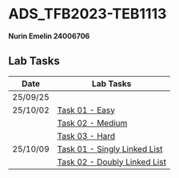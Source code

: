 # ADS_TFB2023-TEB1113

**Nurin Emelin 24006706**

## Lab Tasks

| Date       | Lab Tasks                    |
|------------|------------------------------|
| 25/09/25   |                              |
| 25/10/02   | [Task 01 - Easy](./25_10_02-Task-3Difficulties/task_easy.c)                |
|            | [Task 02 - Medium](./25_10_02-Task-3Difficulties/task_medium.c)             |
|            | [Task 03 - Hard](./25_10_02-Task-3Difficulties/task_hard.c)               |
| 25/10/09   | [Task 01 - Singly Linked List](./25_10_09-Task1-2/task_1.c) |
|            | [Task 02 - Doubly Linked List](./25_10_09-Task1-2/task_2.c) |
